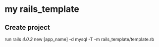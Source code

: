 my rails_template
==============

## Create project
run
    rails _4.0.3_ new [app_name] -d mysql -T -m rails_template/template.rb